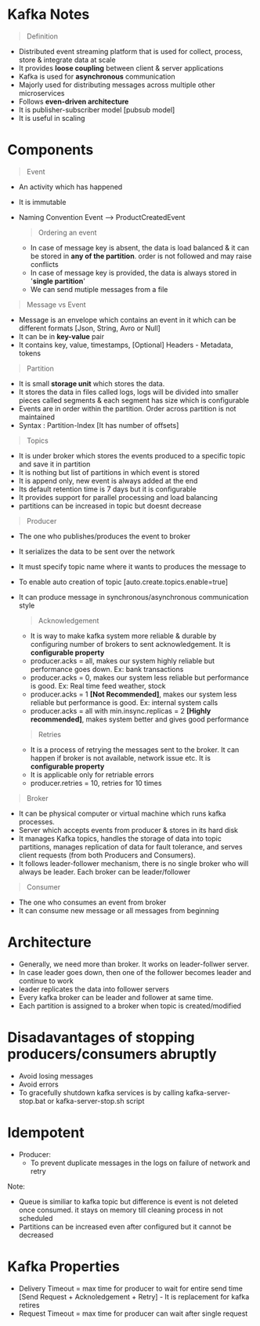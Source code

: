 # Kafka Notes

> Definition
- Distributed event streaming platform that is used for collect, process, store & integrate data at scale
- It provides **loose coupling** between client & server applications
- Kafka is used for **asynchronous** communication
- Majorly used for distributing messages across multiple other microservices
- Follows **even-driven architecture**
- It is publisher-subscriber model [pubsub model]
- It is useful in scaling

# Components

> Event
- An activity which has happened 
- It is immutable
- Naming Convention
<Noun><Action>Event --> ProductCreatedEvent

  > Ordering an event
  - In case of message key is absent, the data is load balanced & it can be stored in **any of the partition**. order is not followed and may raise conflicts
  - In case of message key is provided, the data is always stored in '**single partition**'
  - We can send mutiple messages from a file

> Message vs Event
- Message is an envelope which contains an event in it which can be different formats [Json, String, Avro or Null]
- It can be in **key-value** pair
- It contains key, value, timestamps, [Optional] Headers - Metadata, tokens 

> Partition
- It is small **storage unit** which stores the data.
- It stores the data in files called logs, logs will be divided into smaller pieces called segments & each segment has size which is configurable
- Events are in order within the partition. Order across partition is not maintained
- Syntax : Partition-Index [It has number of offsets] 

> Topics
- It is under broker which stores the events produced to a specific topic and save it in partition
- It is nothing but list of partitions in which event is stored
- It is append only, new event is always added at the end 
- Its default retention time is 7 days but it is configurable
- It provides support for parallel processing and load balancing
- partitions can be increased in topic but doesnt decrease 

> Producer
- The one who publishes/produces the event to broker
- It serializes the data to be sent over the network
- It must specify topic name where it wants to produces the message to
- To enable auto creation of topic [auto.create.topics.enable=true]
- It can produce message in synchronous/asynchronous communication style

    > Acknowledgement
    - It is way to make kafka system more reliable & durable by configuring number of brokers to sent acknowledgement. It is **configurable property**
    - producer.acks = all, makes our system highly reliable but performance goes down. Ex: bank transactions
    - producer.acks = 0, makes our system less reliable but performance is good. Ex: Real time feed weather, stock
    - producer.acks = 1 **[Not Recommended]**, makes our system less reliable but performance is good. Ex: internal system calls
    - producer.acks = all with min.insync.replicas = 2 **[Highly recommended]**, makes system better and gives good performance

    > Retries
    - It is a process of retrying the messages sent to the broker. It can happen if broker is not available, network issue etc. It is **configurable property**
    - It is applicable only for retriable errors
    - producer.retries = 10, retries for 10 times

> Broker
- It can be physical computer or virtual machine which runs kafka processes.
- Server which accepts events from producer & stores in its hard disk
- It manages Kafka topics, handles the storage of data into topic partitions, 
  manages replication of data for fault tolerance, and serves client requests (from both Producers and Consumers).
- It follows leader-follower mechanism, there is no single broker who will always be leader. Each broker can be leader/follower

> Consumer
- The one who consumes an event from broker
- It can consume new message or all messages from beginning

# Architecture
- Generally, we need more than broker. It works on leader-follwer server. 
- In case leader goes down, then one of the follower becomes leader and continue to work
- leader replicates the data into follower servers
- Every kafka broker can be leader and follower at same time.
- Each partition is assigned to a broker when topic is created/modified

# Disadavantages of stopping producers/consumers abruptly
- Avoid losing messages
- Avoid errors
- To gracefully shutdown kafka services is by calling kafka-server-stop.bat or kafka-server-stop.sh script

# Idempotent
- Producer:
  - To prevent duplicate messages in the logs on failure of network and retry

Note: 
- Queue is similiar to kafka topic but difference is event is not deleted once consumed. it stays on memory till cleaning process in not scheduled 
- Partitions can be increased even after configured but it cannot be decreased

# Kafka Properties
- Delivery Timeout = max time for producer to wait for entire send time [Send Request + Acknoledgement + Retry] - It is replacement for kafka retires
- Request Timeout = max time for producer can wait after single request
